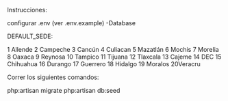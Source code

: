 Instrucciones:

configurar .env (ver .env.example)
	-Database

DEFAULT_SEDE: 

1 Allende
2 Campeche
3 Cancún
4 Culiacan
5 Mazatlán
6 Mochis
7 Morelia
8 Oaxaca
9 Reynosa
10 Tampico
11 Tijuana
12 Tlaxcala
13 Cajeme
14 DEC
15 Chihuahua
16 Durango
17 Guerrero
18 Hidalgo
19 Moralos
20Veracru

Correr los siguientes comandos:

php:artisan migrate
php:artisan db:seed